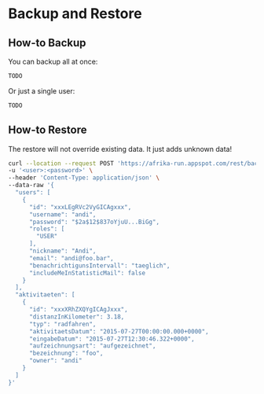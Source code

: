 # Backup and Restore

## How-to Backup

You can backup all at once:
```bash
TODO
```

Or just a single user:
```bash
TODO
```

## How-to Restore

The restore will not override existing data. It just adds unknown data!  

```bash
curl --location --request POST 'https://afrika-run.appspot.com/rest/backup/import' \
-u '<user>:<password>' \
--header 'Content-Type: application/json' \
--data-raw '{
  "users": [
    {
      "id": "xxxLEgRVc2VyGICAgxxx",
      "username": "andi",
      "password": "$2a$12$837oYjuU...BiGg",
      "roles": [
        "USER"
      ],
      "nickname": "Andi",
      "email": "andi@foo.bar",
      "benachrichtigunsIntervall": "taeglich",
      "includeMeInStatisticMail": false
    }
  ],
  "aktivitaeten": [
    {
      "id": "xxxXRhZXQYgICAgJxxx",
      "distanzInKilometer": 3.18,
      "typ": "radfahren",
      "aktivitaetsDatum": "2015-07-27T00:00:00.000+0000",
      "eingabeDatum": "2015-07-27T12:30:46.322+0000",
      "aufzeichnungsart": "aufgezeichnet",
      "bezeichnung": "foo",
      "owner": "andi"
    }
  ]
}'
```
